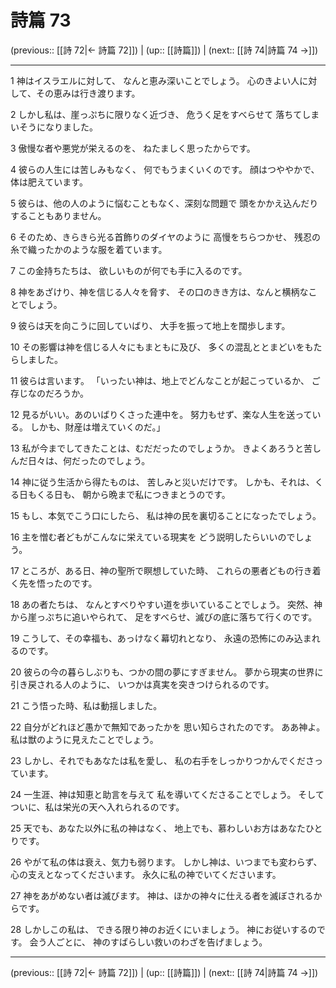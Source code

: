 # 詩篇 73

(previous:: [[詩 72|← 詩篇 72]]) | (up:: [[詩篇]]) | (next:: [[詩 74|詩篇 74 →]])

***


1 神はイスラエルに対して、 なんと恵み深いことでしょう。 心のきよい人に対して、その恵みは行き渡ります。 

2 しかし私は、崖っぷちに限りなく近づき、 危うく足をすべらせて 落ちてしまいそうになりました。 

3 傲慢な者や悪党が栄えるのを、 ねたましく思ったからです。 

4 彼らの人生には苦しみもなく、 何でもうまくいくのです。 顔はつややかで、体は肥えています。 

5 彼らは、他の人のように悩むこともなく、深刻な問題で 頭をかかえ込んだりすることもありません。 

6 そのため、きらきら光る首飾りのダイヤのように 高慢をちらつかせ、 残忍の糸で織ったかのような服を着ています。 

7 この金持ちたちは、 欲しいものが何でも手に入るのです。 

8 神をあざけり、神を信じる人々を脅す、 その口のきき方は、なんと横柄なことでしょう。 

9 彼らは天を向こうに回していばり、 大手を振って地上を闊歩します。 

10 その影響は神を信じる人々にもまともに及び、 多くの混乱ととまどいをもたらしました。 

11 彼らは言います。 「いったい神は、地上でどんなことが起こっているか、 ご存じなのだろうか。 

12 見るがいい。あのいばりくさった連中を。 努力もせず、楽な人生を送っている。 しかも、財産は増えていくのだ。」 

13 私が今までしてきたことは、むだだったのでしょうか。 きよくあろうと苦しんだ日々は、何だったのでしょう。 

14 神に従う生活から得たものは、 苦しみと災いだけです。 しかも、それは、くる日もくる日も、 朝から晩まで私につきまとうのです。 

15 もし、本気でこう口にしたら、 私は神の民を裏切ることになったでしょう。 

16 主を憎む者どもがこんなに栄えている現実を どう説明したらいいのでしょう。 

17 ところが、ある日、神の聖所で瞑想していた時、 これらの悪者どもの行き着く先を悟ったのです。 

18 あの者たちは、 なんとすべりやすい道を歩いていることでしょう。 突然、神から崖っぷちに追いやられて、 足をすべらせ、滅びの底に落ちて行くのです。 

19 こうして、その幸福も、あっけなく幕切れとなり、 永遠の恐怖にのみ込まれるのです。 

20 彼らの今の暮らしぶりも、つかの間の夢にすぎません。 夢から現実の世界に引き戻される人のように、 いつかは真実を突きつけられるのです。 

21 こう悟った時、私は動揺しました。 

22 自分がどれほど愚かで無知であったかを 思い知らされたのです。 ああ神よ。私は獣のように見えたことでしょう。 

23 しかし、それでもあなたは私を愛し、 私の右手をしっかりつかんでくださっています。 

24 一生涯、神は知恵と助言を与えて 私を導いてくださることでしょう。 そしてついに、私は栄光の天へ入れられるのです。 

25 天でも、あなた以外に私の神はなく、 地上でも、慕わしいお方はあなたひとりです。 

26 やがて私の体は衰え、気力も弱ります。 しかし神は、いつまでも変わらず、 心の支えとなってくださいます。 永久に私の神でいてくださいます。 

27 神をあがめない者は滅びます。 神は、ほかの神々に仕える者を滅ぼされるからです。 

28 しかしこの私は、 できる限り神のお近くにいましょう。 神にお従いするのです。 会う人ごとに、 神のすばらしい救いのわざを告げましょう。

***

(previous:: [[詩 72|← 詩篇 72]]) | (up:: [[詩篇]]) | (next:: [[詩 74|詩篇 74 →]])
